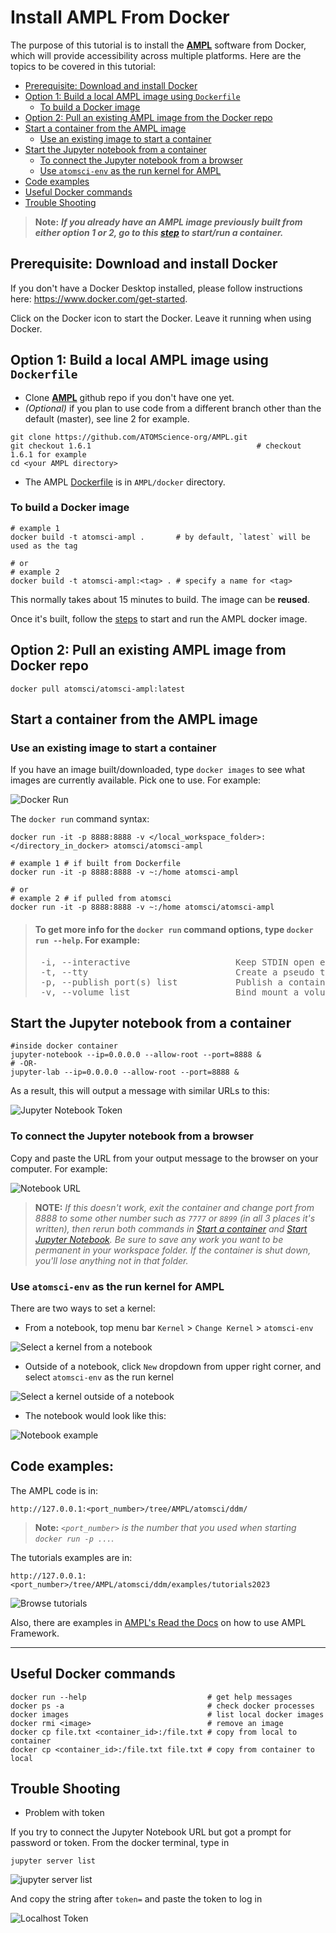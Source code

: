 # Install AMPL From Docker

The purpose of this tutorial is to install the **[AMPL](https://github.com/ATOMScience-org/AMPL)** software from Docker, which will provide accessibility across multiple platforms. Here are the topics to be covered in this tutorial:

* [Prerequisite: Download and install Docker](#prerequisite-download-and-install-docker) 
* [Option 1: Build a local AMPL image using `Dockerfile`](#option-1-build-a-local-ampl-image-using-dockerfile)
   * [To build a Docker image](#to-build-a-docker-image)
* [Option 2: Pull an existing AMPL image from the Docker repo](#option-2-pull-an-existing-ampl-image-from-docker-repo)
* [Start a container from the AMPL image](#start-a-container-from-the-AMPL-image)
   * [Use an existing image to start a container](#use-an-existing-image-to-start-a-container)
* [Start the Jupyter notebook from a container](#start-the-jupyter-notebook-from-a-container)
   * [To connect the Jupyter notebook from a browser](#to-connect-the-jupyter-notebook-from-a-browser)
   * [Use `atomsci-env` as the run kernel for AMPL](#use-atomsci-env-as-the-run-kernel-for-AMPL)
* [Code examples](#code-examples)
* [Useful Docker commands](#useful-docker-commands)
* [Trouble Shooting](#trouble-shooting)

> **Note:** 
> ***If you already have an AMPL image previously built from either option 1 or 2, go to this [step](#use-an-existing-image-to-start-a-container) to start/run a container.***

## Prerequisite: Download and install Docker

If you don't have a Docker Desktop installed, please follow instructions here: https://www.docker.com/get-started.

Click on the Docker icon to start the Docker. Leave it running when using Docker.

## Option 1: Build a local AMPL image using `Dockerfile`

- Clone **[AMPL](https://github.com/ATOMScience-org/AMPL)**  github repo if you don't have one yet. 
- *(Optional)* if you plan to use code from a different branch other than the default (master), see line 2 for example.

```
git clone https://github.com/ATOMScience-org/AMPL.git  
git checkout 1.6.1                                     # checkout 1.6.1 for example
cd <your AMPL directory>
```

- The AMPL [Dockerfile](../../../../docker/Dockerfile) is in `AMPL/docker` directory.

### To build a Docker image

```
# example 1
docker build -t atomsci-ampl .       # by default, `latest` will be used as the tag

# or
# example 2
docker build -t atomsci-ampl:<tag> . # specify a name for <tag>
```

This normally takes about 15 minutes to build. The image can be **reused**. 

Once it's built, follow the [steps](#start-a-container-from-the-ampl-image) to start and run the AMPL docker image.

## Option 2: Pull an existing AMPL image from Docker repo

```
docker pull atomsci/atomsci-ampl:latest
```

## Start a container from the AMPL image

### Use an existing image to start a container

If you have an image built/downloaded, type `docker images` to see what images are currently available. Pick one to use. For example:

![Docker Run](../../docs/source/_static/img/01_install_from_docker_files/docker_run.png)

The `docker run` command syntax:

```
docker run -it -p 8888:8888 -v </local_workspace_folder>:</directory_in_docker> atomsci/atomsci-ampl
```

```
# example 1 # if built from Dockerfile
docker run -it -p 8888:8888 -v ~:/home atomsci-ampl

# or
# example 2 # if pulled from atomsci
docker run -it -p 8888:8888 -v ~:/home atomsci/atomsci-ampl
```

> #### To get more info for the `docker run` command options, type `docker run --help`. For example: 
> 
>  <pre> -i, --interactive                    Keep STDIN open even if not attached
>  -t, --tty                            Create a pseudo terminal
>  -p, --publish port(s) list           Publish a container's port(s) to the host
>  -v, --volume list                    Bind mount a volume </pre>

## Start the Jupyter notebook from a container

```
#inside docker container
jupyter-notebook --ip=0.0.0.0 --allow-root --port=8888 &
# -OR-
jupyter-lab --ip=0.0.0.0 --allow-root --port=8888 &
```
As a result, this will output a message with similar URLs to this:

![Jupyter Notebook Token](../../docs/source/_static/img/01_install_from_docker_files/jupyter_token.png)


### To connect the Jupyter notebook from a browser

Copy and paste the URL from your output message to the browser on your computer. For example:

![Notebook URL](../../docs/source/_static/img/01_install_from_docker_files/browser_url.png)



> **NOTE:**
> *If this doesn't work, exit the container and change port from 
> 8888 to some other number such as `7777` or `8899` (in all 3 places it's 
> written), then rerun both commands in 
> [Start a container](#start-a-container-from-the-ampl-image) and 
> [Start Jupyter Notebook](#start-the-Jupyter-notebook-from-a-container). 
> Be sure to save any work you want to be permanent in your workspace folder. 
> If the container is shut down, you'll lose anything not in that folder.*  

### Use `atomsci-env` as the run kernel for AMPL

There are two ways to set a kernel:

* From a notebook, top menu bar `Kernel` > `Change Kernel` > `atomsci-env`

![Select a kernel from a notebook](../../docs/source/_static/img/01_install_from_docker_files/docker-kernel-inside-nb.png)

* Outside of a notebook, click `New` dropdown from upper right corner, 
and select `atomsci-env` as the run kernel

![Select a kernel outside of a notebook](../../docs/source/_static/img/01_install_from_docker_files/docker-kernel-outside-nb.png)


* The notebook would look like this:

![Notebook example](../../docs/source/_static/img/01_install_from_docker_files/notebook-env.png)

## Code examples:

The AMPL code is in:

```
http://127.0.0.1:<port_number>/tree/AMPL/atomsci/ddm/
```

> **Note:** *`<port_number>` is the number that you used when starting `docker run -p ...`.*

The tutorials examples are in:

```
http://127.0.0.1:<port_number>/tree/AMPL/atomsci/ddm/examples/tutorials2023
```

![Browse tutorials](../../docs/source/_static/img/01_install_from_docker_files/tutorial_tree.png)

Also, there are examples in 
[AMPL's Read the Docs](https://ampl.readthedocs.io/en/latest/) on how to use AMPL Framework.

---

## Useful Docker commands

```
docker run --help                           # get help messages
docker ps -a                                # check docker processes
docker images                               # list local docker images
docker rmi <image>                          # remove an image
docker cp file.txt <container_id>:/file.txt # copy from local to container
docker cp <container_id>:/file.txt file.txt # copy from container to local
```

## Trouble Shooting

* Problem with token

If you try to connect the Jupyter Notebook URL but got a prompt for password or token. From the docker terminal, type in

```
jupyter server list
```

![jupyter server list](../../docs/source/_static/img/01_install_from_docker_files/jupyter_server_list.png)

And copy the string after `token=` and  paste the token to log in

![Localhost Token](../../docs/source/_static/img/01_install_from_docker_files/localhost_token.png)
